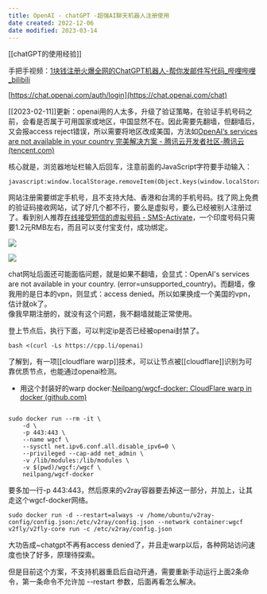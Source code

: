 ```yaml
---
title: OpenAI - chatGPT -超强AI聊天机器人注册使用
date created: 2022-12-06
date modified: 2023-03-14
---
```


[[chatGPT的使用经验]]

手把手视频：[1块钱注册火爆全网的ChatGPT机器人-帮你发邮件写代码_哔哩哔哩_bilibili](https://www.bilibili.com/video/BV1GW4y1g7sV/?spm_id_from=444.41.list.card_archive.click&vd_source=c16ee9cfb2023d2af8428dbfe604b72f)

[https://chat.openai.com/auth/login](https://chat.openai.com/chat)

[[2023-02-11]]更新：openai用的人太多，升级了验证策略，在验证手机号码之前，会看是否属于可用国家或地区，中国显然不在。因此需要先翻墙，但翻墙后，又会报access reject错误，所以需要将地区改成美国，方法如[OpenAI‘s services are not available in your country 完美解决方案 - 腾讯云开发者社区-腾讯云 (tencent.com)](https://cloud.tencent.com/developer/article/2190198)

核心就是，浏览器地址栏输入后回车，注意前面的JavaScript字符要手动输入：

```
javascript:window.localStorage.removeItem(Object.keys(window.localStorage).find(i=>i.startsWith('@@auth0spajs')))
```

网站注册需要绑定手机号，且不支持大陆、香港和台湾的手机号码。找了网上免费的验证码接收网站，试了好几个都不行，要么是虚拟号，要么已经被别人注册过了。看到别人推荐[在线接受短信的虚拟号码 - SMS-Activate](https://sms-activate.org/cn)，一个印度号码只需要1.2元RMB左右，而且可以支付宝支付，成功绑定。

![](https://img.oldwinter.top/20221206203232.png)

![](https://img.oldwinter.top/20221206203202.png)

chat网址后面还可能面临问题，就是如果不翻墙，会显式：OpenAI's services are not available in your country. (error=unsupported_country)。而翻墙，像我用的是日本的vpn，则显式：access denied。所以如果换成一个美国的vpn，估计就ok了。  
像我早期注册的，就没有这个问题，我不翻墙就能正常使用。

登上节点后，执行下面，可以判定ip是否已经被openai封禁了。

```shell
bash <(curl -Ls https://cpp.li/openai)
```

了解到，有一项[[cloudflare warp]]技术，可以让节点被[[cloudflare]]识别为可靠优质节点，也能通过openai检测。

- 用这个封装好的warp docker:[Neilpang/wgcf-docker: CloudFlare warp in docker (github.com)](https://github.com/Neilpang/wgcf-docker)

```

sudo docker run --rm -it \
    -d \
    -p 443:443 \
    --name wgcf \
    --sysctl net.ipv6.conf.all.disable_ipv6=0 \
    --privileged --cap-add net_admin \
    -v /lib/modules:/lib/modules \
    -v $(pwd)/wgcf:/wgcf \
    neilpang/wgcf-docker

```

要多加一行-p 443:443，然后原来的v2ray容器要去掉这一部分，并加上，让其走这个wgcf-docker网络。

```
sudo docker run -d --restart=always -v /home/ubuntu/v2ray-config/config.json:/etc/v2ray/config.json --network container:wgcf       v2fly/v2fly-core run -c /etc/v2ray/config.json
```

大功告成~chatgpt不再有access denied了，并且走warp以后，各种网站访问速度也快了好多，原理待探索。

但是目前这个方案，不支持机器重启后自动开通，需要重新手动运行上面2条命令，第一条命令不允许加 --restart 参数，后面再看怎么解决。
